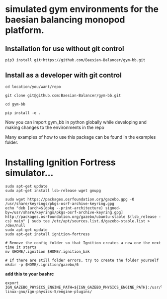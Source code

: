 #  simulated gym environments for the baesian balancing monopod platform.

## Installation for use without git control
` pip3 install git+https://github.com/Baesian-Balancer/gym-bb.git `

## Install as a developer with git control

`cd location/you/want/repo`

`git clone git@github.com:Baesian-Balancer/gym-bb.git`

`cd gym-bb`

`pip install -e .`

Now you can import gym_bb in python globally while developing and making changes to the environments in the repo

Many examples of how to use this package can be found in the examples folder.


# Installing Ignition Fortress simulator...


```
sudo apt-get update
sudo apt-get install lsb-release wget gnupg
```
```
sudo wget https://packages.osrfoundation.org/gazebo.gpg -O /usr/share/keyrings/pkgs-osrf-archive-keyring.gpg
echo "deb [arch=$(dpkg --print-architecture) signed-by=/usr/share/keyrings/pkgs-osrf-archive-keyring.gpg] http://packages.osrfoundation.org/gazebo/ubuntu-stable $(lsb_release -cs) main" | sudo tee /etc/apt/sources.list.d/gazebo-stable.list > /dev/null
sudo apt-get update
sudo apt-get install ignition-fortress
```
```
# Remove the config folder so that Ignition creates a new one the next time it starts
mv $HOME/.ignition $HOME/.ignition_bak

# If there are still folder errors, try to create the folder yourself
mkdir -p $HOME/.ignition/gazebo/6
```
**add this to your bashrc**

```
export IGN_GAZEBO_PHYSICS_ENGINE_PATH=${IGN_GAZEBO_PHYSICS_ENGINE_PATH}:/usr/lib/x86_64-linux-gnu/ign-physics-5/engine-plugins/
```
